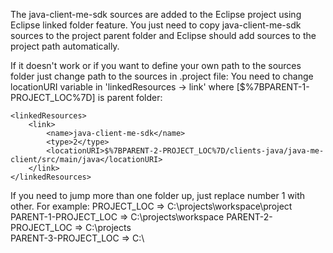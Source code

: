 The java-client-me-sdk sources are added to the Eclipse project using Eclipse linked folder feature.
You just need to copy java-client-me-sdk sources to the project parent folder and Eclipse should add sources to the project path automatically.

If it doesn't work or if you want to define your own path to the sources folder just change path to the sources in .project file:
You need to change locationURI variable in 'linkedResources -> link' where [$%7BPARENT-1-PROJECT_LOC%7D] is parent folder:

	<linkedResources>
		<link>
			<name>java-client-me-sdk</name>
			<type>2</type>
			<locationURI>$%7BPARENT-2-PROJECT_LOC%7D/clients-java/java-me-client/src/main/java</locationURI>
		</link>
	</linkedResources>

If you need to jump more than one folder up, just replace number 1 with other. For example:
PROJECT_LOC => C:\projects\workspace\project
PARENT-1-PROJECT_LOC => C:\projects\workspace
PARENT-2-PROJECT_LOC => C:\projects\
PARENT-3-PROJECT_LOC => C:\
